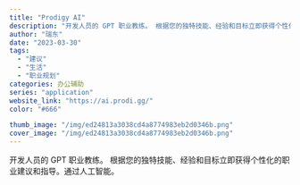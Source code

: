 ```yaml
---
title: "Prodigy AI"
description: "开发人员的 GPT 职业教练。 根据您的独特技能、经验和目标立即获得个性化的职业建议和指导。通过人工智能。 "
author: "瑞东"
date: "2023-03-30"
tags:
  - "建议"
  - "生活"
  - "职业规划"
categories: 办公辅助
series: "application"
website_link: "https://ai.prodi.gg/"
color: "#666"

thumb_image: "/img/ed24813a3038cd4a8774983eb2d0346b.png"
cover_image: "/img/ed24813a3038cd4a8774983eb2d0346b.png"
---
```


开发人员的 GPT 职业教练。 根据您的独特技能、经验和目标立即获得个性化的职业建议和指导。通过人工智能。 